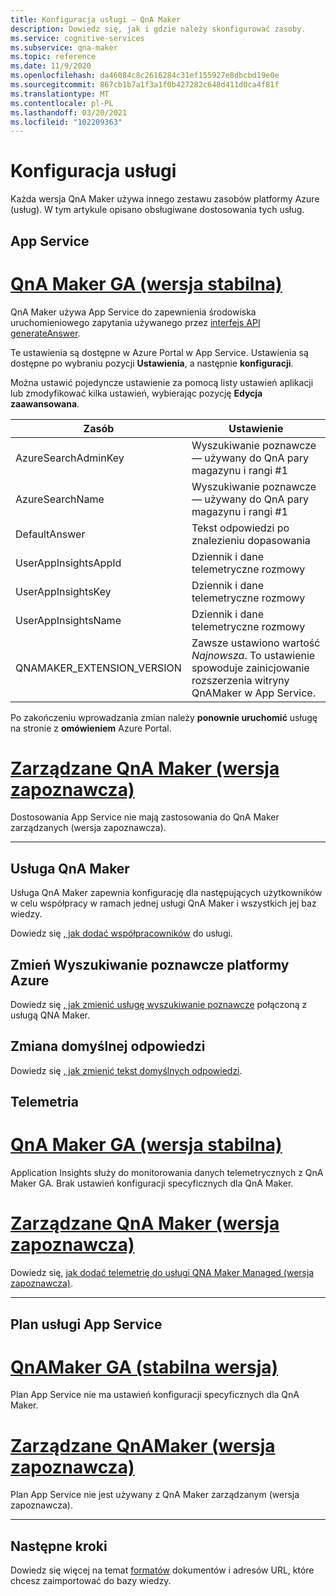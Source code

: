 ```yaml
---
title: Konfiguracja usługi — QnA Maker
description: Dowiedz się, jak i gdzie należy skonfigurować zasoby.
ms.service: cognitive-services
ms.subservice: qna-maker
ms.topic: reference
ms.date: 11/9/2020
ms.openlocfilehash: da46084c8c2616284c31ef155927e8dbcbd19e0e
ms.sourcegitcommit: 867cb1b7a1f3a1f0b427282c648d411d0ca4f81f
ms.translationtype: MT
ms.contentlocale: pl-PL
ms.lasthandoff: 03/20/2021
ms.locfileid: "102209363"
---
```

# <a name="service-configuration"></a>Konfiguracja usługi

Każda wersja QnA Maker używa innego zestawu zasobów platformy Azure (usług). W tym artykule opisano obsługiwane dostosowania tych usług. 

## <a name="app-service"></a>App Service

# <a name="qna-maker-ga-stable-release"></a>[QnA Maker GA (wersja stabilna)](#tab/v1)

QnA Maker używa App Service do zapewnienia środowiska uruchomieniowego zapytania używanego przez [interfejs API generateAnswer](/rest/api/cognitiveservices/qnamaker4.0/runtime/generateanswer).

Te ustawienia są dostępne w Azure Portal w App Service. Ustawienia są dostępne po wybraniu pozycji **Ustawienia**, a następnie **konfiguracji**.

Można ustawić pojedyncze ustawienie za pomocą listy ustawień aplikacji lub zmodyfikować kilka ustawień, wybierając pozycję **Edycja zaawansowana**.

|Zasób|Ustawienie|
|--|--|
|AzureSearchAdminKey|Wyszukiwanie poznawcze — używany do QnA pary magazynu i rangi #1|
|AzureSearchName|Wyszukiwanie poznawcze — używany do QnA pary magazynu i rangi #1|
|DefaultAnswer|Tekst odpowiedzi po znalezieniu dopasowania|
|UserAppInsightsAppId|Dziennik i dane telemetryczne rozmowy|
|UserAppInsightsKey|Dziennik i dane telemetryczne rozmowy|
|UserAppInsightsName|Dziennik i dane telemetryczne rozmowy|
|QNAMAKER_EXTENSION_VERSION|Zawsze ustawiono wartość _Najnowsza_. To ustawienie spowoduje zainicjowanie rozszerzenia witryny QnAMaker w App Service.|

Po zakończeniu wprowadzania zmian należy **ponownie uruchomić** usługę na stronie z **omówieniem** Azure Portal.

# <a name="qna-maker-managed-preview-release"></a>[Zarządzane QnA Maker (wersja zapoznawcza)](#tab/v2)

Dostosowania App Service nie mają zastosowania do QnA Maker zarządzanych (wersja zapoznawcza).

---

## <a name="qna-maker-service"></a>Usługa QnA Maker

Usługa QnA Maker zapewnia konfigurację dla następujących użytkowników w celu współpracy w ramach jednej usługi QnA Maker i wszystkich jej baz wiedzy.

Dowiedz się [, jak dodać współpracowników](./reference-role-based-access-control.md) do usługi.

## <a name="change-azure-cognitive-search"></a>Zmień Wyszukiwanie poznawcze platformy Azure

Dowiedz się [, jak zmienić usługę wyszukiwanie poznawcze](./how-to/configure-QnA-Maker-resources.md#configure-qna-maker-to-use-different-cognitive-search-resource) połączoną z usługą QNA Maker.

## <a name="change-default-answer"></a>Zmiana domyślnej odpowiedzi

Dowiedz się [, jak zmienić tekst domyślnych odpowiedzi](How-To/change-default-answer.md). 

## <a name="telemetry"></a>Telemetria

# <a name="qna-maker-ga-stable-release"></a>[QnA Maker GA (wersja stabilna)](#tab/v1)

Application Insights służy do monitorowania danych telemetrycznych z QnA Maker GA. Brak ustawień konfiguracji specyficznych dla QnA Maker.

# <a name="qna-maker-managed-preview-release"></a>[Zarządzane QnA Maker (wersja zapoznawcza)](#tab/v2)

Dowiedz się, [jak dodać telemetrię do usługi QNA Maker Managed (wersja zapoznawcza)](How-To/get-analytics-knowledge-base.md). 

---

## <a name="app-service-plan"></a>Plan usługi App Service

# <a name="qnamaker-ga-stable-release"></a>[QnAMaker GA (stabilna wersja)](#tab/v1)

Plan App Service nie ma ustawień konfiguracji specyficznych dla QnA Maker.

# <a name="qnamaker-managed-preview-release"></a>[Zarządzane QnAMaker (wersja zapoznawcza)](#tab/v2)

Plan App Service nie jest używany z QnA Maker zarządzanym (wersja zapoznawcza).

---

## <a name="next-steps"></a>Następne kroki

Dowiedz się więcej na temat [formatów](reference-document-format-guidelines.md) dokumentów i adresów URL, które chcesz zaimportować do bazy wiedzy.
